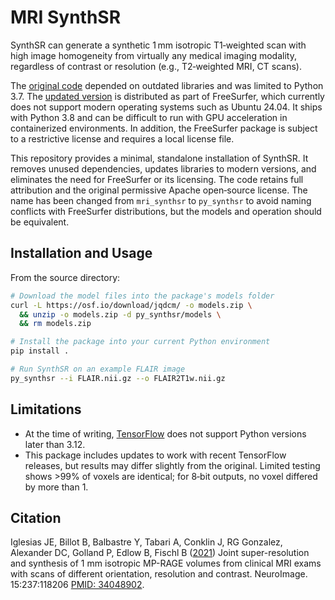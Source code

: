 # MRI SynthSR

SynthSR can generate a synthetic 1 mm isotropic T1‑weighted scan with high image homogeneity from virtually any medical imaging modality, regardless of contrast or resolution (e.g., T2‑weighted MRI, CT scans).

The [original code](https://github.com/BBillot/SynthSR) depended on outdated libraries and was limited to Python 3.7. The [updated version](https://github.com/freesurfer/freesurfer/tree/dev/mri_synthsr) is distributed as part of FreeSurfer, which currently does not support modern operating systems such as Ubuntu 24.04. It ships with Python 3.8 and can be difficult to run with GPU acceleration in containerized environments. In addition, the FreeSurfer package is subject to a restrictive license and requires a local license file.

This repository provides a minimal, standalone installation of SynthSR. It removes unused dependencies, updates libraries to modern versions, and eliminates the need for FreeSurfer or its licensing. The code retains full attribution and the original permissive Apache open‑source license. The name has been changed from `mri_synthsr` to `py_synthsr` to avoid naming conflicts with FreeSurfer distributions, but the models and operation should be equivalent.

## Installation and Usage

From the source directory:

```bash
# Download the model files into the package's models folder
curl -L https://osf.io/download/jqdcm/ -o models.zip \
  && unzip -o models.zip -d py_synthsr/models \
  && rm models.zip

# Install the package into your current Python environment
pip install .

# Run SynthSR on an example FLAIR image
py_synthsr --i FLAIR.nii.gz --o FLAIR2T1w.nii.gz
```

## Limitations

 - At the time of writing, [TensorFlow](https://pypi.org/project/tensorflow/) does not support Python versions later than 3.12.
 - This package includes updates to work with recent TensorFlow releases, but results may differ slightly from the original. Limited testing shows >99% of voxels are identical; for 8‑bit outputs, no voxel differed by more than 1.

## Citation

Iglesias JE, Billot B, Balbastre Y, Tabari A, Conklin J, RG Gonzalez, Alexander DC, Golland P, Edlow B, Fischl B ([2021](https://www.sciencedirect.com/science/article/pii/S1053811921004833)) Joint super-resolution and synthesis of 1 mm isotropic MP-RAGE volumes from clinical MRI exams with scans of different orientation, resolution and contrast. NeuroImage. 15:237:118206 [PMID: 34048902](https://pubmed.ncbi.nlm.nih.gov/34048902/).